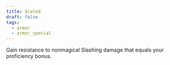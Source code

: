 ```yaml
---
title: Scaled
draft: false
tags:
  - armor
  - armor_special
---
```

Gain resistance to nonmagical Slashing damage that equals your proficiency bonus.